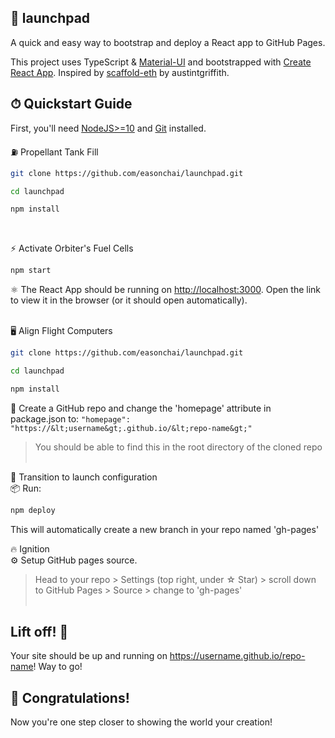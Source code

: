 ## 🚀 launchpad
A quick and easy way to bootstrap and deploy a React app to GitHub Pages.

This project uses TypeScript & [Material-UI](https://material-ui.com/getting-started/installation/) and bootstrapped with [Create React App](https://github.com/facebook/create-react-app).
Inspired by [scaffold-eth](https://github.com/austintgriffith/scaffold-eth) by austintgriffith.
<br />

## ⏱ Quickstart Guide

First, you'll need [NodeJS>=10](https://nodejs.org/en/download/) and [Git](https://git-scm.com/downloads) installed.
<br />

⛽ Propellant Tank Fill 
```bash
git clone https://github.com/easonchai/launchpad.git

cd launchpad

npm install
```
<br />

⚡ Activate Orbiter's Fuel Cells
```bash
npm start
```
⚛ The React App should be running on [http://localhost:3000](http://localhost:3000). Open the link to view it in the browser (or it should open automatically).
<br /><br />

🖥 Align Flight Computers 
```bash
git clone https://github.com/easonchai/launchpad.git

cd launchpad

npm install
```
📑 Create a GitHub repo and change the 'homepage' attribute in package.json to:
```"homepage": "https://&lt;username&gt;.github.io/&lt;repo-name&gt;"```
>You should be able to find this in the root directory of the cloned repo
<br /><br />

📀 Transition to launch configuration <br />
📦 Run:
```bash
npm deploy
``` 
This will automatically create a new branch in your repo named 'gh-pages'
<br />

🔥 Ignition <br />
⚙ Setup GitHub pages source.
>Head to your repo > Settings (top right, under ☆ Star) > scroll down to GitHub Pages > Source > change to 'gh-pages'
<br /><br />

## Lift off! 🚀
Your site should be up and running on https://username.github.io/repo-name! Way to go!


## 🎉 Congratulations!
Now you're one step closer to showing the world your creation!
